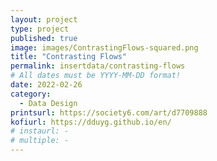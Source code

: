 ```yaml
---
layout: project
type: project
published: true
image: images/ContrastingFlows-squared.png
title: "Contrasting Flows"
permalink: insertdata/contrasting-flows
# All dates must be YYYY-MM-DD format!
date: 2022-02-26
category:
  - Data Design
printsurl: https://society6.com/art/d7709888
kofiurl: https://dduyg.github.io/en/
# instaurl: -
# multiple: -
---
```



